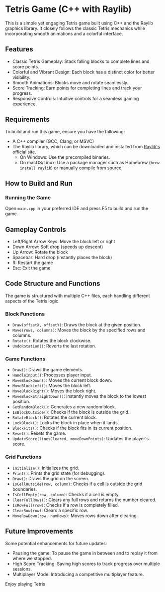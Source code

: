 # Tetris Game (C++ with Raylib)

This is a simple yet engaging Tetris game built using C++ and the Raylib graphics library. It closely follows the classic Tetris mechanics while incorporating smooth animations and a colorful interface.

## Features
- Classic Tetris Gameplay: Stack falling blocks to complete lines and score points.
- Colorful and Vibrant Design: Each block has a distinct color for better visibility.
- Smooth Animations: Blocks move and rotate seamlessly.
- Score Tracking: Earn points for completing lines and track your progress.
- Responsive Controls: Intuitive controls for a seamless gaming experience.

## Requirements
To build and run this game, ensure you have the following:
- A C++ compiler (GCC, Clang, or MSVC)
- The Raylib library, which can be downloaded and installed from [Raylib's official site](https://www.raylib.com/). 
  - On Windows: Use the precompiled binaries.
  - On macOS/Linux: Use a package manager such as Homebrew (`brew install raylib`) or manually compile from source.

## How to Build and Run
### Running the Game
Open `main.cpp` in your preferred IDE and press F5 to build and run the game.

## Gameplay Controls
- Left/Right Arrow Keys: Move the block left or right
- Down Arrow: Soft drop (speeds up descent)
- Up Arrow: Rotate the block
- Spacebar: Hard drop (instantly places the block)
- R: Restart the game
- Esc: Exit the game

## Code Structure and Functions
The game is structured with multiple C++ files, each handling different aspects of the Tetris logic.

### Block Functions
- `Draw(offsetX, offsetY)`: Draws the block at the given position.
- `Move(rows, columns)`: Moves the block by the specified rows and columns.
- `Rotate()`: Rotates the block clockwise.
- `UndoRotation()`: Reverts the last rotation.

### Game Functions
- `Draw()`: Draws the game elements.
- `HandleInput()`: Processes player input.
- `MoveBlockDown()`: Moves the current block down.
- `MoveBlockLeft()`: Moves the block left.
- `MoveBlockRight()`: Moves the block right.
- `MoveBlockStraightDown()`: Instantly moves the block to the lowest position.
- `GetRandomBlock()`: Generates a new random block.
- `IsBlockOutside()`: Checks if the block is outside the grid.
- `RotateBlock()`: Rotates the current block.
- `LockBlock()`: Locks the block in place when it lands.
- `BlockFits()`: Checks if the block fits in its current position.
- `Reset()`: Resets the game.
- `UpdateScore(linesCleared, moveDownPoints)`: Updates the player's score.

### Grid Functions
- `Initialize()`: Initializes the grid.
- `Print()`: Prints the grid state (for debugging).
- `Draw()`: Draws the grid on the screen.
- `IsCellOutside(row, column)`: Checks if a cell is outside the grid boundaries.
- `IsCellEmpty(row, column)`: Checks if a cell is empty.
- `ClearFullRows()`: Clears any full rows and returns the number cleared.
- `IsRowFull(row)`: Checks if a row is completely filled.
- `ClearRow(row)`: Clears a specific row.
- `MoveRowDown(row, numRows)`: Moves rows down after clearing.

## Future Improvements
Some potential enhancements for future updates:
- Pausing the game: To pause the game in between and to replay it from where we stopped.
- High Score Tracking: Saving high scores to track progress over multiple sessions.
- Multiplayer Mode: Introducing a competitive multiplayer feature.

Enjoy playing Tetris

